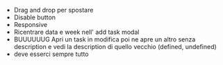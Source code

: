 * Drag and drop per spostare
* Disable button
* Responsive
* Ricentrare data e week nell' add task modal
* BUUUUUUG Apri un task in modifica poi ne apre un altro senza description e vedi la description di quello vecchio (defined, undefined)
* deve esserci sempre tutto